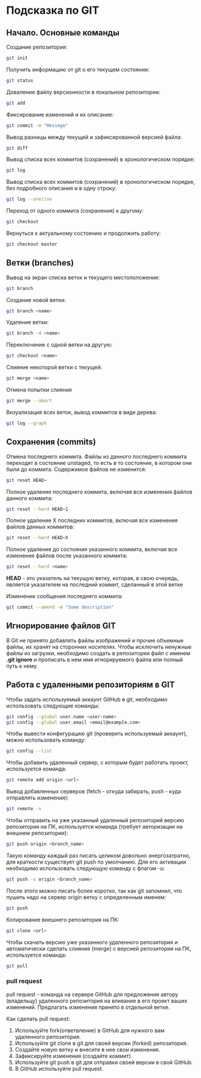 # Подсказка по GIT

## Начало. Основные команды

Создание репозитория:
```sh
git init
```
Получить информацию от git о его текущем состоянии:
```sh
git status
```
Доваление файлу версионности в локальном репозитории:
```sh
git add
```
Фиксирование изменений и их описание:
```sh
git commit -m "Message"
```
Вывод разницы между текущей и зафиксированной версией файла:
```sh
git diff
```
Вывод списка всех коммитов (сохранений) в хронологическом порядке:
```sh
git log
```
Вывод списка всех коммитов (сохранений) в хронологическом порядке, без подробного описания и в одну строку:
```sh
git log --oneline
```
Переход от одного коммита (сохранения) к другому:
```sh
git checkout
```
Вернуться к актуальному состоянию и продолжить работу:
```sh
git checkout master
```

## Ветки (branches)

Вывод на экран списка веток и текущего местоположения:
```sh
git branch
```

Создание новой ветки:
```sh
git branch <name>
```

Удаление ветки:
```sh
git branch -d <name>
```

Переключение с одной ветки на другую:
```sh
git checkout <name>
```

Слияние некоторой ветки с текущей:
```sh
git merge <name>
```

Отмена попытки слияния
```sh
git merge --abort
```

Визуализация всех веток, вывод коммитов в виде дерева:
```sh
git log --graph
```

## Сохранения (commits)

Отмена последнего коммита. Файлы из данного последнего коммита переходят в состояние unstaged, то есть в то состояние, в котором они были до коммита. Содержимое файлов не изменится:
```sh
git reset HEAD~
```

Полное удаление последнего коммита, включая все изменения файлов данного коммита:
```sh
git reset --hard HEAD~1
```

Полное удаление X последних коммитов, включая все изменения файлов данных коммитов:

```sh
git reset --hard HEAD~X
```

Полное удаление до состояния указанного коммита, включая все изменения файлов после указанного коммита:

```sh
git reset --hard <name>
```

**HEAD** - это указатель на текущую ветку, которая, в свою очередь, является указателем на последний коммит, сделанный в этой ветке

Изменение сообщения последнего коммита:
```sh
git commit --amend -m "Some description"
```

## Игнорирование файлов GIT

В Git не принято добавлять файлы изображений и прочие объемные файлы, их хранят на сторонних носителях. Чтобы исключить ненужные файлы из загрузки, необходимо создать в репозитории файл с именем  **.git ignore** и прописать в нем имя игнорируемого файла или полный путь к нему.

## Работа с удаленными репозиториям в GIT

Чтобы задать используемый аккаунт GitHub в git, необходимо использовать следующие команды:
```sh
git config --global user.name <user-name>
git config --global user.email <email@example.com>
```

Чтобы вывести конфигурацию git (проверить используемый аккаунт), можно использовать команду:
```sh
git config --list
```

Чтобы добавить удаленный сервер, с которым будет работать проект, используется команда:
```sh
git remote add origin <url>
```

Вывод добавленных серверов (fetch - откуда забирать, push - куда отправлять изменения):
```sh
git remote -v
```

Чтобы отправить на уже указанный удаленный репозиторий версию репозитория на ПК, используется команда (требует авторизации на внешнем репозитории):
```sh
git push origin <branch_name>
```

Такую команду каждый раз писать целиком довольно энергозатратно, для краткости существует git push по умолчанию. Для его активации необходимо использовать следующую команду с флагом -u:
```sh
git push -u origin <branch_name>
```

После этого можно писать более коротко, так как git запомнил, что пушить надо на сервер origin ветку с определенным именем:
```sh
git push
```

Копирование внешнего репозитория на ПК:
```sh
git clone <url>
```

Чтобы скачать версию уже указанного удаленного репозитория и автоматически сделать слияние (merge) с версией репозитория на ПК, используется команда:
```sh
git pull
```

### pull request

pull request - команда на сервере GitHub для предложения автору (владельцу) удаленного репозитория на вливание в его проект ваших изменений. Предлагать изменения принято в отдельной ветке.

Как сделать pull request:
1. Используйте fork(ответвление) в GitHub для нужного вам удаленного репозитория.
2. Используйте git clone в git для своей версии (forked) репозитория.
3. Создайте новую ветку и внесите в нее свои изменения.
4. Зафиксируйте изменения (создайте коммит).
5. Используйте git push в git для отправки своей версии в свой GitHub.
6. В GitHub используйте pull request.
